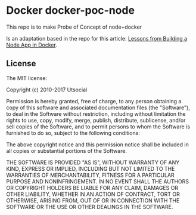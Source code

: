 # Docker docker-poc-node

This repo is to make Probe of Concept of node+docker

Is an adaptation based in the repo for this article: [  Lessons from Building a Node App in Docker](http://jdlm.info/articles/2016/03/06/lessons-building-node-app-docker.html).


## License

The MIT license:

Copyright (c) 2010-2017 Utsocial

Permission is hereby granted, free of charge, to any person obtaining a copy
of this software and associated documentation files (the "Software"), to deal
in the Software without restriction, including without limitation the rights
to use, copy, modify, merge, publish, distribute, sublicense, and/or sell
copies of the Software, and to permit persons to whom the Software is
furnished to do so, subject to the following conditions:

The above copyright notice and this permission notice shall be included in
all copies or substantial portions of the Software.

THE SOFTWARE IS PROVIDED "AS IS", WITHOUT WARRANTY OF ANY KIND, EXPRESS OR
IMPLIED, INCLUDING BUT NOT LIMITED TO THE WARRANTIES OF MERCHANTABILITY,
FITNESS FOR A PARTICULAR PURPOSE AND NONINFRINGEMENT. IN NO EVENT SHALL THE
AUTHORS OR COPYRIGHT HOLDERS BE LIABLE FOR ANY CLAIM, DAMAGES OR OTHER
LIABILITY, WHETHER IN AN ACTION OF CONTRACT, TORT OR OTHERWISE, ARISING FROM,
OUT OF OR IN CONNECTION WITH THE SOFTWARE OR THE USE OR OTHER DEALINGS IN
THE SOFTWARE.
